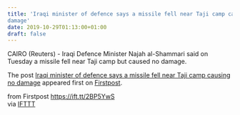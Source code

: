 ```yaml
---
title: 'Iraqi minister of defence says a missile fell near Taji camp causing no
damage'
date: 2019-10-29T01:13:00+01:00
draft: false
---
```


CAIRO (Reuters) - Iraqi Defence Minister Najah al-Shammari said on Tuesday a missile fell near Taji camp but caused no damage.

The post [Iraqi minister of defence says a missile fell near Taji camp causing no damage](http://www.firstpost.com/world/iraqi-minister-of-defence-says-a-missile-fell-near-taji-camp-causing-no-damage-7564601.html) appeared first on [Firstpost](http://www.firstpost.com).

  
  
from Firstpost https://ift.tt/2BP5YwS  
via [IFTTT](https://ifttt.com/?ref=da&site=blogger)